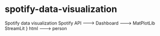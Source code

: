 # spotify-data-visualization
Spotify data visualization 
Spotify API ---> Dashboard ---> MatPlotLib 
StreamLit } html ---> person
